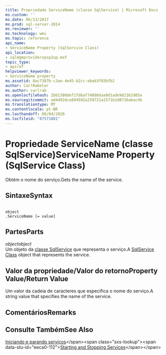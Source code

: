 ```yaml
---
title: Propriedade ServiceName (classe SqlService) | Microsoft Docs
ms.custom: ''
ms.date: 06/13/2017
ms.prod: sql-server-2014
ms.reviewer: ''
ms.technology: wmi
ms.topic: reference
api_name:
- ServiceName Property (SqlService Class)
api_location:
- sqlmgmproviderxpsp2up.mof
topic_type:
- apiref
helpviewer_keywords:
- ServiceName property
ms.assetid: 8ac7387b-c3ae-4e45-b2cc-ebab3f83bfb2
author: CarlRabeler
ms.author: carlrab
ms.openlocfilehash: 2bb1308def1fdbaf74880daa9d1ade9d2162d05e
ms.sourcegitcommit: ad4d92dce894592a259721a1571b1d8736abacdb
ms.translationtype: MT
ms.contentlocale: pt-BR
ms.lasthandoff: 08/04/2020
ms.locfileid: "87571881"
---
```

# <a name="servicename-property-sqlservice-class"></a><span data-ttu-id="eeca0-102">Propriedade ServiceName (classe SqlService)</span><span class="sxs-lookup"><span data-stu-id="eeca0-102">ServiceName Property (SqlService Class)</span></span>
  <span data-ttu-id="eeca0-103">Obtém o nome do serviço.</span><span class="sxs-lookup"><span data-stu-id="eeca0-103">Gets the name of the service.</span></span>  
  
## <a name="syntax"></a><span data-ttu-id="eeca0-104">Sintaxe</span><span class="sxs-lookup"><span data-stu-id="eeca0-104">Syntax</span></span>  
  
```  
  
object  
.ServiceName [= value]  
```  
  
## <a name="parts"></a><span data-ttu-id="eeca0-105">Partes</span><span class="sxs-lookup"><span data-stu-id="eeca0-105">Parts</span></span>  
 <span data-ttu-id="eeca0-106">*object*</span><span class="sxs-lookup"><span data-stu-id="eeca0-106">*object*</span></span>  
 <span data-ttu-id="eeca0-107">Um objeto da [classe SqlService](sqlservice-class.md) que representa o serviço.</span><span class="sxs-lookup"><span data-stu-id="eeca0-107">A [SqlService Class](sqlservice-class.md) object that represents the service.</span></span>  
  
## <a name="property-valuereturn-value"></a><span data-ttu-id="eeca0-108">Valor da propriedade/Valor do retorno</span><span class="sxs-lookup"><span data-stu-id="eeca0-108">Property Value/Return Value</span></span>  
 <span data-ttu-id="eeca0-109">Um valor da cadeia de caracteres que especifica o nome do serviço.</span><span class="sxs-lookup"><span data-stu-id="eeca0-109">A string value that specifies the name of the service.</span></span>  
  
## <a name="remarks"></a><span data-ttu-id="eeca0-110">Comentários</span><span class="sxs-lookup"><span data-stu-id="eeca0-110">Remarks</span></span>  
  
## <a name="see-also"></a><span data-ttu-id="eeca0-111">Consulte Também</span><span class="sxs-lookup"><span data-stu-id="eeca0-111">See Also</span></span>  
 <span data-ttu-id="eeca0-112">[Iniciando e parando serviços](https://technet.microsoft.com/library/ms174886\(v=sql.105\).aspx)</span><span class="sxs-lookup"><span data-stu-id="eeca0-112">[Starting and Stopping Services](https://technet.microsoft.com/library/ms174886\(v=sql.105\).aspx)</span></span>  
  
  
